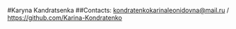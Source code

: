 #Karyna Kandratsenka
##Contacts: kondratenkokarinaleonidovna@mail.ru / https://github.com/Karina-Kondratenko

